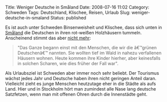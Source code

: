 Title: Weniger Deutsche in Småland
Date: 2008-07-16 11:02
Category: Schweden
Tags: Deutschland, Klischee, Reisen, Urlaub
Slug: weniger-deutsche-in-smaland
Status: published

Es ist auch unter Schweden Binsenweisheit und Klischee, dass sich unten
in [Småland](http://de.wikipedia.org/wiki/Sm%C3%A5land) die Deutschen in
ihren rot-weißen Holzhäusern tummeln. Anscheinend stimmt das aber [nicht
mehr](http://www.sr.se/cgi-bin/international/nyhetssidor/artikel.asp?nyheter=1&programid=2108&Artikel=2194382):

> "Das Ganze begann einst mit den Menschen, die wir die â€™grünen
> Deutschenâ€™ nannten. Sie wollten tief im Wald in nahezu verfallenen
> Häusern wohnen. Heute kommen ihre Kinder hierher, aber keinesfalls in
> solchen Scharen, wie dies früher der Fall war".

Als Urlaubsziel ist Schweden aber immer noch sehr beliebt. Der Tourismus
wächst jedes Jahr und Deutsche haben ihren nicht geringen Anteil daran.
Vielleicht zieht es junge Menschen heutzutage eher in die Städte als
aufs Land. Hier und in Stockholm hört man zumindest alle Nase lang
deutsche Satzfetzen, wenn man mit offenen Ohren durch die Innenstädte
geht.

